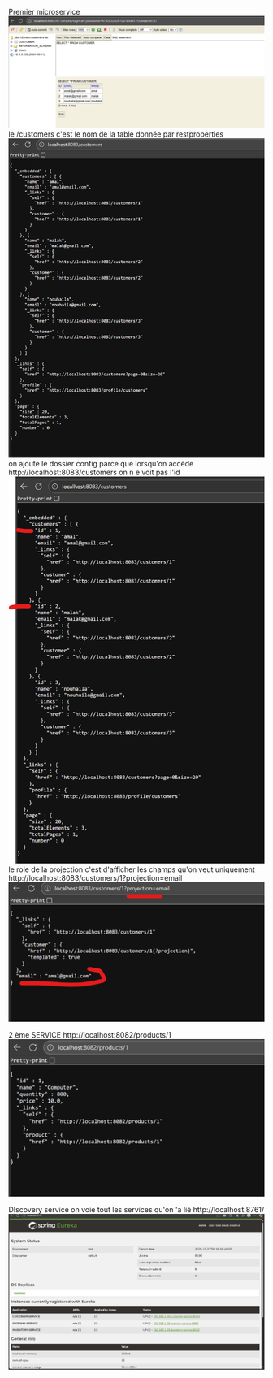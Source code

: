 Premier microservice
![img.png](img.png)
le /customers c'est le nom de la table donnée par restproperties
![img_1.png](img_1.png)
on ajoute le dossier config parce que lorsqu'on accède http://localhost:8083/customers on n e voit pas l'id 
![img_2.png](img_2.png)
le role de la projection c'est d'afficher les champs  qu'on veut uniquement
http://localhost:8083/customers/1?projection=email
![img_3.png](img_3.png)

2 ème SERVICE
http://localhost:8082/products/1
![img_4.png](img_4.png)

DIscovery service  on voie tout les services qu'on 'a lié
http://localhost:8761/
![img_5.png](img_5.png)


